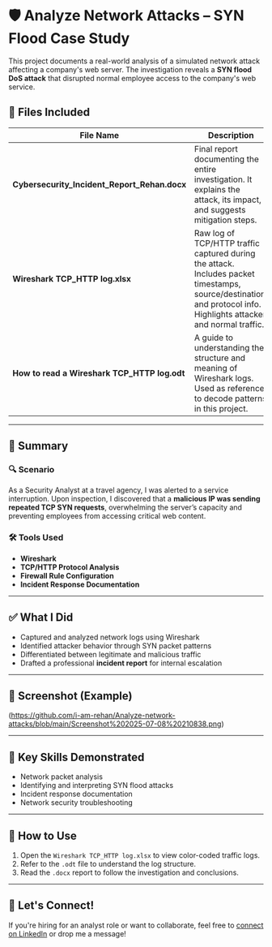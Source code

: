 # 🛡️ Analyze Network Attacks – SYN Flood Case Study

This project documents a real-world analysis of a simulated network attack affecting a company's web server. The investigation reveals a **SYN flood DoS attack** that disrupted normal employee access to the company's web service.

## 📂 Files Included

| File Name | Description |
|-----------|-------------|
| **Cybersecurity_Incident_Report_Rehan.docx** | Final report documenting the entire investigation. It explains the attack, its impact, and suggests mitigation steps. |
| **Wireshark TCP_HTTP log.xlsx** | Raw log of TCP/HTTP traffic captured during the attack. Includes packet timestamps, source/destination, and protocol info. Highlights attacker and normal traffic. |
| **How to read a Wireshark TCP_HTTP log.odt** | A guide to understanding the structure and meaning of Wireshark logs. Used as reference to decode patterns in this project. |

---

## 📝 Summary

### 🔍 Scenario
As a Security Analyst at a travel agency, I was alerted to a service interruption. Upon inspection, I discovered that a **malicious IP was sending repeated TCP SYN requests**, overwhelming the server’s capacity and preventing employees from accessing critical web content.

### 🛠 Tools Used
- **Wireshark**
- **TCP/HTTP Protocol Analysis**
- **Firewall Rule Configuration**
- **Incident Response Documentation**

---

## ✅ What I Did
- Captured and analyzed network logs using Wireshark
- Identified attacker behavior through SYN packet patterns
- Differentiated between legitimate and malicious traffic
- Drafted a professional **incident report** for internal escalation

---

## 📸 Screenshot (Example)

(https://github.com/i-am-rehan/Analyze-network-attacks/blob/main/Screenshot%202025-07-08%20210838.png)

---

## 📌 Key Skills Demonstrated
- Network packet analysis  
- Identifying and interpreting SYN flood attacks  
- Incident response documentation  
- Network security troubleshooting

---

## 🔗 How to Use
1. Open the `Wireshark TCP_HTTP log.xlsx` to view color-coded traffic logs.
2. Refer to the `.odt` file to understand the log structure.
3. Read the `.docx` report to follow the investigation and conclusions.

---

## 🤝 Let's Connect!
If you're hiring for an analyst role or want to collaborate, feel free to [connect on LinkedIn](https://linkedin.com/in/i-am-rehan) or drop me a message!

